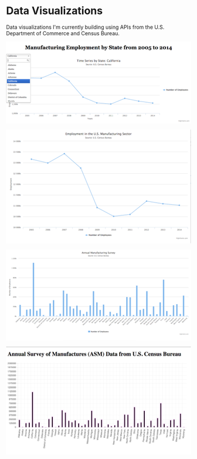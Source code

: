 # Data Visualizations
Data visualizations I'm currently building using APIs from the U.S. Department of Commerce and Census Bureau.

![Screenshot of Interactive Line Chart Visualizing Manufacturing Employment Over Time for a Specific State using the Highchart.js library](https://raw.githubusercontent.com/sanajaved7/data-viz/master/interactive-linechart.png)

![Screenshot of Line Chart Visualizing Manufacturing Employment Over Time from the U.S. Census Bureau using the Highchart.js library](https://raw.githubusercontent.com/sanajaved7/data-viz/master/manufacturing-linechart.png)

![Screenshot of Bar Chart Visualizing Data from the Annual Survey of Manufactures (ASM) Data from U.S. Census Bureau using Highchart.js library](https://raw.githubusercontent.com/sanajaved7/data-viz/master/asm-data-highchartjs.png)

![Screenshot of Bar Chart Visualizing Data from the Annual Survey of Manufactures (ASM) Data from U.S. Census Bureau using Chart.js library](https://raw.githubusercontent.com/sanajaved7/data-viz/master/asm-data.png)